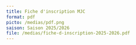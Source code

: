 ```yaml
---
title: Fiche d'inscription MJC
format: pdf
picto: /medias/pdf.png
saison: Saison 2025/2026
file: /medias/fiche-d-inscription-2025-2026.pdf
---
```

